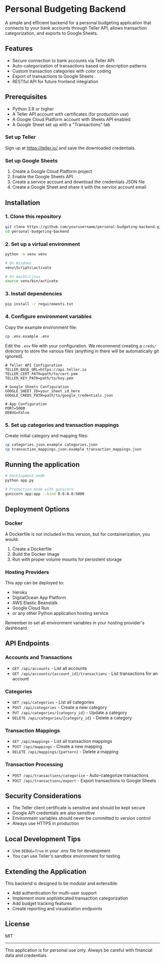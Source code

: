 # Personal Budgeting Backend

A simple and efficient backend for a personal budgeting application that connects to your bank accounts through Teller API, allows transaction categorization, and exports to Google Sheets.

## Features

- Secure connection to bank accounts via Teller API
- Auto-categorization of transactions based on description patterns
- Custom transaction categories with color coding
- Export of transactions to Google Sheets
- RESTful API for future frontend integration

## Prerequisites

- Python 3.8 or higher
- A Teller API account with certificates (for production use)
- A Google Cloud Platform account with Sheets API enabled
- A Google Sheet set up with a "Transactions" tab

### Set up Teller

Sign up at https://teller.io/ and save the downloaded credentials.

### Set up Google Sheets

1. Create a Google Cloud Platform project
2. Enable the Google Sheets API
3. Create a service account and download the credentials JSON file
4. Create a Google Sheet and share it with the service account email

## Installation

### 1. Clone this repository

```bash
git clone https://github.com/yourusername/personal-budgeting-backend.git
cd personal-budgeting-backend
```

### 2. Set up a virtual environment

```bash
python -m venv venv

# On Windows
venv\Scripts\activate

# On macOS/Linux
source venv/bin/activate
```

### 3. Install dependencies

```bash
pip install -r requirements.txt
```

### 4. Configure environment variables

Copy the example environment file:

```bash
cp .env.example .env
```

Edit the `.env` file with your configuration. We recommend creating a `creds/` directory to store the various files (anything in there will be automatically git ignored).

```
# Teller API Configuration
TELLER_BASE_URL=https://api.teller.io
TELLER_CERT_PATH=path/to/cert.pem
TELLER_KEY_PATH=path/to/key.pem

# Google Sheets Configuration
GOOGLE_SHEET_ID=your_sheet_id_here
GOOGLE_CREDS_PATH=path/to/google_credentials.json

# App Configuration
PORT=5000
DEBUG=False
```

### 5. Set up categories and transaction mappings

Create initial category and mapping files:

```bash
cp categories.json.example categories.json
cp transaction_mappings.json.example transaction_mappings.json
```

## Running the application

```bash
# Development mode
python app.py

# Production mode with gunicorn
gunicorn app:app --bind 0.0.0.0:5000
```

## Deployment Options

### Docker

A Dockerfile is not included in this version, but for containerization, you would:

1. Create a Dockerfile
2. Build the Docker image
3. Run with proper volume mounts for persistent storage

### Hosting Providers

This app can be deployed to:

- Heroku
- DigitalOcean App Platform
- AWS Elastic Beanstalk
- Google Cloud Run
- or any other Python application hosting service

Remember to set all environment variables in your hosting provider's dashboard.

## API Endpoints

### Accounts and Transactions

- `GET /api/accounts` - List all accounts
- `GET /api/accounts/{account_id}/transactions` - List transactions for an account

### Categories

- `GET /api/categories` - List all categories
- `POST /api/categories` - Create a new category
- `PUT /api/categories/{category_id}` - Update a category
- `DELETE /api/categories/{category_id}` - Delete a category

### Transaction Mappings

- `GET /api/mappings` - List all transaction mappings
- `POST /api/mappings` - Create a new mapping
- `DELETE /api/mappings/{pattern}` - Delete a mapping

### Transaction Processing

- `POST /api/transactions/categorize` - Auto-categorize transactions
- `POST /api/transactions/export` - Export transactions to Google Sheets

## Security Considerations

- The Teller client certificate is sensitive and should be kept secure
- Google API credentials are also sensitive
- Environment variables should never be committed to version control
- Always use HTTPS in production

## Local Development Tips

- Use `DEBUG=True` in your .env file for development
- You can use Teller's sandbox environment for testing

## Extending the Application

This backend is designed to be modular and extensible:

- Add authentication for multi-user support
- Implement more sophisticated transaction categorization
- Add budget tracking features
- Create reporting and visualization endpoints

## License

MIT

---

This application is for personal use only. Always be careful with financial data and credentials.